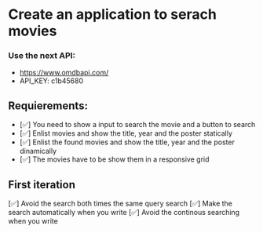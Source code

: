 # Create an application to serach movies

### Use the next API:
- https://www.omdbapi.com/
- API_KEY: c1b45680

## Requierements:
- [✅] You need to show a input to search the movie and a button to search
- [✅] Enlist movies and show the title, year and the poster statically
- [✅] Enlist the found movies and show the title, year and the poster dinamically
- [✅] The movies have to be show them in a responsive grid


## First iteration
[✅] Avoid the search both times the same query search
[✅] Make the search automatically when you write
[✅] Avoid the continous searching when you write
